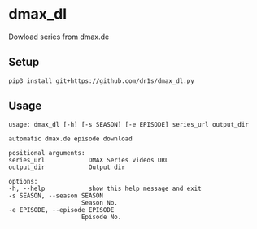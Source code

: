# dmax_dl
Dowload series from dmax.de

## Setup

    pip3 install git+https://github.com/dr1s/dmax_dl.py

## Usage

    usage: dmax_dl [-h] [-s SEASON] [-e EPISODE] series_url output_dir

    automatic dmax.de episode download

    positional arguments:
    series_url            DMAX Series videos URL
    output_dir            Output dir

    options:
    -h, --help            show this help message and exit
    -s SEASON, --season SEASON
                        Season No.
    -e EPISODE, --episode EPISODE
                        Episode No.
